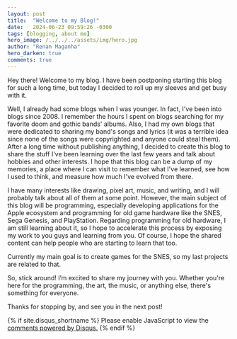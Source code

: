 ```yaml
---
layout: post
title:  "Welcome to my Blog!"
date:   2024-06-23 09:59:26 -0300
tags: [blogging, about me]
hero_image: /../../../assets/img/hero.jpg
author: "Renan Maganha"
hero_darken: true
comments: true
---
```

Hey there! Welcome to my blog. I have been postponing starting this blog for such a long time, but today I decided to roll up my sleeves and get busy with it.

Well, I already had some blogs when I was younger. In fact, I've been into blogs since 2008. I remember the hours I spent on blogs searching for my favorite doom and gothic bands' albums. Also, I had my own blogs that were dedicated to sharing my band's songs and lyrics (it was a terrible idea since none of the songs were copyrighted and anyone could steal them). After a long time without publishing anything, I decided to create this blog to share the stuff I've been learning over the last few years and talk about hobbies and other interests. I hope that this blog can be a dump of my memories, a place where I can visit to remember what I've learned, see how I used to think, and measure how much I've evolved from there.

I have many interests like drawing, pixel art, music, and writing, and I will probably talk about all of them at some point. However, the main subject of this blog will be programming, especially developing applications for the Apple ecosystem and programming for old game hardware like the SNES, Sega Genesis, and PlayStation. Regarding programming for old hardware, I am still learning about it, so I hope to accelerate this process by exposing my work to you guys and learning from you. Of course, I hope the shared content can help people who are starting to learn that too.

Currently my main goal is to create games for the SNES, so my last projects are related to that. 

So, stick around! I’m excited to share my journey with you. Whether you're here for the programming, the art, the music, or anything else, there's something for everyone.

Thanks for stopping by, and see you in the next post!

{% if site.disqus_shortname %}
    <script type="text/javascript">
        var disqus_shortname = '{{ site.disqus_shortname }}';
        (function() {
            var dsq = document.createElement('script'); dsq.type = 'text/javascript'; dsq.async = true;
            dsq.src = '//' + disqus_shortname + '.disqus.com/embed.js';
            (document.getElementsByTagName('head')[0] || document.getElementsByTagName('body')[0]).appendChild(dsq);
        })();
        (function () {
            var s = document.createElement('script'); s.async = true;
            s.type = 'text/javascript';
            s.src = '//' + disqus_shortname + '.disqus.com/count.js';
            (document.getElementsByTagName('HEAD')[0] || document.getElementsByTagName('BODY')[0]).appendChild(s);
        }());
    </script>
    <noscript>Please enable JavaScript to view the <a href="http://disqus.com/?ref_noscript">comments powered by Disqus.</a></noscript>
{% endif %}